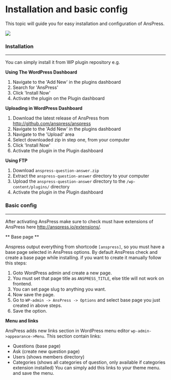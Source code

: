 # Installation and basic config

This topic will guide you for easy installation and configuration of AnsPress.

![](http://localhost/wp3/wp-content/themes/site/images/anspress_install.gif)

### Installation
---

You can simply install it from WP plugin repository
e.g.

**Using The WordPress Dashboard**

1. Navigate to the 'Add New' in the plugins dashboard
2. Search for 'AnsPress'
3. Click 'Install Now'
4. Activate the plugin on the Plugin dashboard

**Uploading in WordPress Dashboard**

1. Download the latest release of AnsPress from http://github.com/anspress/anspress
2. Navigate to the 'Add New' in the plugins dashboard
2. Navigate to the 'Upload' area
3. Select downloaded zip in step one, from your computer
4. Click 'Install Now'
5. Activate the plugin in the Plugin dashboard

**Using FTP**

1. Download `anspress-question-answer.zip`
2. Extract the `anspress-question-answer` directory to your computer
3. Upload the `anspress-question-answer` directory to the `/wp-content/plugins/` directory
4. Activate the plugin in the Plugin dashboard

### Basic config
---

After activating AnsPress make sure to check must have extensions of AnsPress here http://anspress.io/extensions/.

** Base page **

Anspress output everything from shortcode `[anspress]`, so you must have a base page selected in AnsPress options. By default AnsPress check and create a base page while installing. if you want to create it manually follow this steps:

1. Goto WordPress admin and create a new page.
2. You must set that page title as `ANSPRESS_TITLE`, else title will not work on frontend.
3. You can set page slug to anything you want.
4. Now save the page.
5. Go to `WP-admin -> AnsPress -> Options` and select base page you just created in above steps.
6. Save the option.

**Menu and links**

AnsPress adds new links section in WordPress menu editor `wp-admin->appearance->Menu`. This section contain links:
- Questions (base page)
- Ask (create new question page)
- Users (shows members directory)
- Categories (shows all categories of question, only available if categories extension installed)
You can simply add this links to your theme menu. and save the menu.


